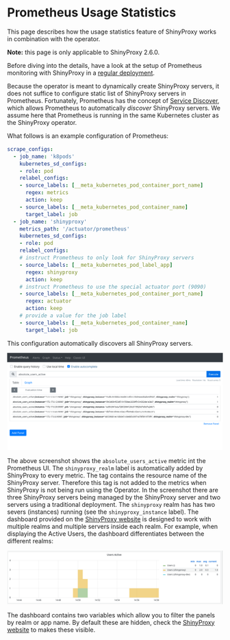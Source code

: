 # Prometheus Usage Statistics

This page describes how the usage statistics feature of ShinyProxy works in
combination with the operator.

**Note:** this page is only applicable to ShinyProxy 2.6.0.

Before diving into the details, have a look at the setup of Prometheus
monitoring with ShinyProxy in a [regular deployment](https://shinyproxy.io/documentation/usage-statistics/#micrometer).

Because the operator is meant to dynamically create ShinyProxy servers, it does
not suffice to configure static list of ShinyProxy servers in Prometheus.
Fortunately, Prometheus has the concept of [Service Discover](https://prometheus.io/docs/prometheus/latest/configuration/configuration/),
which allows Prometheus to automatically *discover* ShinyProxy servers. We
assume here that Prometheus is running in the same Kubernetes cluster as the
ShinyProxy operator.

What follows is an example configuration of Prometheus:

```yaml
scrape_configs:
  - job_name: 'k8pods'
    kubernetes_sd_configs:
    - role: pod
    relabel_configs:
    - source_labels: [__meta_kubernetes_pod_container_port_name]
      regex: metrics
      action: keep
    - source_labels: [__meta_kubernetes_pod_container_name]
      target_label: job
  - job_name: 'shinyproxy'
    metrics_path: '/actuator/prometheus'
    kubernetes_sd_configs:
    - role: pod
    relabel_configs:
    # instruct Prometheus to only look for ShinyProxy servers
    - source_labels: [__meta_kubernetes_pod_label_app]
      regex: shinyproxy
      action: keep
    # instruct Prometheus to use the special actuator port (9090)
    - source_labels: [__meta_kubernetes_pod_container_port_name]
      regex: actuator
      action: keep
    # provide a value for the job label
    - source_labels: [__meta_kubernetes_pod_container_name]
      target_label: job
```

This configuration automatically discovers all ShinyProxy servers.

![Prometheus UI](../.github/screenshots/prometheus.png)

The above screenshot shows the `absolute_users_active` metric int the Prometheus
UI. The `shinyproxy_realm` label is automatically added by ShinyProxy to every
metric. The tag contains the resource name of the ShinyProxy server. Therefore
this tag is not added to the metrics when ShinyProxy is not being run using the
Operator. In the screenshot there are three ShinyProxy servers being managed by
the ShinyProxy server and two servers using a traditional deployment. The
`shinyproxy` realm has has two severs (instances) running (see the
`shinyproxy_instance` label). The dashboard provided on the [ShinyProxy website](https://shinyproxy.io/documentation/usage-statistics/#micrometer) 
is designed to work with multiple realms and multiple servers inside each realm.
For example, when displaying the Active Users, the dashboard differentiates
between the different realms:

![Grafana UI](../.github/screenshots/grafana_active_users.png)

The dashboard contains two variables which allow you to filter the panels by
realm or app name. By default these are hidden, check the [ShinyProxy website](https://shinyproxy.io/documentation/usage-statistics/#variable-filters)
to makes these visible.

